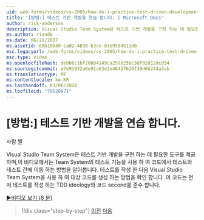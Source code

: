 ```yaml
---
uid: web-forms/videos/vs-2005/how-do-i-practice-test-driven-development
title: '[방법:] 테스트 기반 개발을 연습 합니다. | Microsoft Docs'
author: rick-anderson
description: Visual Studio Team System은 테스트 기반 개발을 구현 하는 데 필요한 도구를 제공 하 고,이 비디오에서는 Team System의 테스트 기능에 대해 알아봅니다.
ms.author: riande
ms.date: 06/21/2007
ms.assetid: 60b10049-ca02-4830-b3ce-83e9584511d0
msc.legacyurl: /web-forms/videos/vs-2005/how-do-i-practice-test-driven-development
msc.type: video
ms.openlocfilehash: debb6c1bf20684149ca259b25bc3df92d12dcd34
ms.sourcegitcommit: e7e91932a6e91a63e2e46417626f39d6b244a3ab
ms.translationtype: MT
ms.contentlocale: ko-KR
ms.lasthandoff: 03/06/2020
ms.locfileid: "78520871"
---
```

# <a name="how-do-i-practice-test-driven-development"></a>[방법:] 테스트 기반 개발을 연습 합니다.

사람 [별](https://twitter.com/CMenegay)

Visual Studio Team System은 테스트 기반 개발을 구현 하는 데 필요한 도구를 제공 하며,이 비디오에서는 Team System의 테스트 기능을 사용 하 여 코드에서 테스트와 테스트 간에 이동 하는 방법을 알아봅니다. 테스트를 작성 한 다음 Visual Studio Team System을 사용 하 여 대상 코드를 생성 하는 방법을 확인 합니다 .이 코드는 먼저 테스트를 작성 하는 TDD ideology와 코드 second를 준수 합니다.

[&#9654;비디오 보기 (8 분)](https://channel9.msdn.com/Blogs/ASP-NET-Site-Videos/how-do-i-practice-test-driven-development)

> [!div class="step-by-step"]
> [이전](how-do-i-write-code-more-quickly-with-unit-tests.md)
> [다음](how-do-i-load-test-a-web-application.md)
